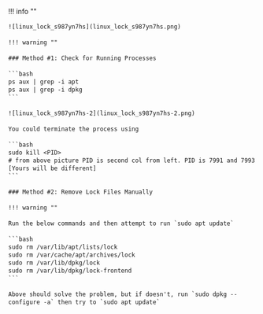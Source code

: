 !!! info ""

    ![linux_lock_s987yn7hs](linux_lock_s987yn7hs.png)

    !!! warning ""

    ### Method #1: Check for Running Processes

    ```bash
    ps aux | grep -i apt
    ps aux | grep -i dpkg
    ```

    ![linux_lock_s987yn7hs-2](linux_lock_s987yn7hs-2.png)

    You could terminate the process using

    ```bash
    sudo kill <PID>
    # from above picture PID is second col from left. PID is 7991 and 7993 [Yours will be different]
    ```

    ### Method #2: Remove Lock Files Manually

    !!! warning ""

    Run the below commands and then attempt to run `sudo apt update`

    ```bash
    sudo rm /var/lib/apt/lists/lock
    sudo rm /var/cache/apt/archives/lock
    sudo rm /var/lib/dpkg/lock
    sudo rm /var/lib/dpkg/lock-frontend
    ```

    Above should solve the problem, but if doesn't, run `sudo dpkg --configure -a` then try to `sudo apt update`
